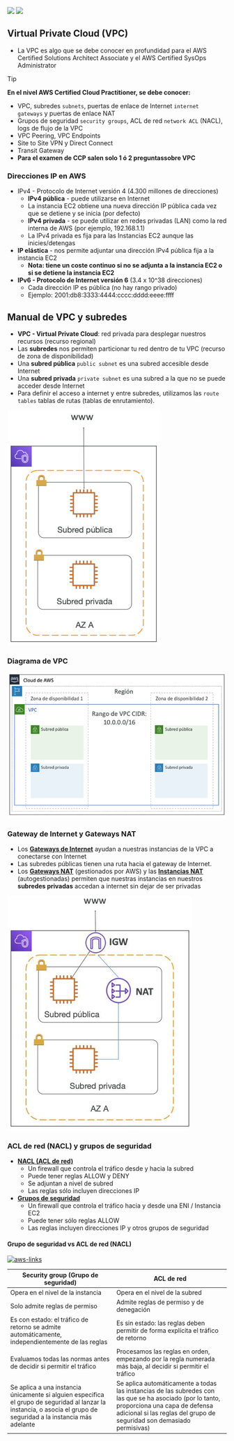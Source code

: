[![](https://img.shields.io/badge/<-FF4859?style=for-the-badge)](../12_Cloud_Monitorization/README.md)
[![](https://img.shields.io/badge/CONTENT_TABLE-175074?style=for-the-badge)](../README.md)
<!-- [![](https://img.shields.io/badge/>-FF4859?style=for-the-badge)]() -->

## Virtual Private Cloud (VPC)
- La VPC es algo que se debe conocer en profundidad para el AWS Certified Solutions Architect Associate y el AWS Certified SysOps Administrator

> [!TIP]
> **En el nivel AWS Certified Cloud Practitioner, se debe conocer:**
> - VPC, subredes `subnets`, puertas de enlace de Internet `internet gateways` y puertas de enlace NAT
> - Grupos de seguridad `security groups`, ACL de red `network ACL` (NACL), logs de flujo de la VPC
> - VPC Peering, VPC Endpoints
> - Site to Site VPN y Direct Connect
> - Transit Gateway
> - **Para el examen de CCP salen solo 1 ó 2 preguntassobre VPC**

### Direcciones IP en AWS
- IPv4 - Protocolo de Internet versión 4 (4.300 millones de direcciones)
    - **IPv4 pública** - puede utilizarse en Internet
    - La instancia EC2 obtiene una nueva dirección IP pública cada vez que se detiene y se inicia (por defecto)
    - **IPv4 privada** - se puede utilizar en redes privadas (LAN) como la red interna de AWS (por ejemplo, 192.168.1.1)
    - La IPv4 privada es fija para las Instancias EC2 aunque las inicies/detengas
- **IP elástica** - nos permite adjuntar una dirección IPv4 pública fija a la instancia EC2
    - **Nota: tiene un coste continuo si no se adjunta a la instancia EC2 o si se detiene la instancia EC2**
- **IPv6 - Protocolo de Internet versión 6** (3.4 x 10^38 direcciones)
    - Cada dirección IP es pública (no hay rango privado)
    - Ejemplo: 2001:db8:3333:4444:cccc:dddd:eeee:ffff

## Manual de VPC y subredes
- **VPC - Virtual Private Cloud**: red privada para desplegar nuestros recursos (recurso regional) 
- Las **subredes** nos permiten particionar tu red dentro de tu VPC (recurso de zona de disponibilidad)
- Una **subred pública** `public subnet` es una subred accesible desde Internet
- Una **subred privada** `private subnet` es una subred a la que no se puede acceder desde Internet 
- Para definir el acceso a internet y entre subredes, utilizamos las `route tables` tablas de rutas (tablas de enrutamiento).

![](./assets/vpc-and-subnets.png)

### Diagrama de VPC
![](./assets/vpc-diagram.png)

### Gateway de Internet y Gateways NAT

- Los [**Gateways de Internet**](https://docs.aws.amazon.com/vpc/latest/userguide/VPC_Internet_Gateway.html) ayudan a nuestras instancias de la VPC a conectarse con Internet
- Las subredes públicas tienen una ruta hacia el gateway de Internet.
- Los [**Gateways NAT**](https://docs.aws.amazon.com/vpc/latest/userguide/vpc-nat-gateway.html) (gestionados por AWS) y las [**Instancias NAT**](https://docs.aws.amazon.com/vpc/latest/userguide/VPC_NAT_Instance.html) (autogestionadas) permiten que nuestras instancias en nuestros **subredes privadas** accedan a internet sin dejar de ser privadas

![](./assets/gateway-ex.jpg)

### ACL de red (NACL) y grupos de seguridad
- [**NACL (ACL de red)**](https://docs.aws.amazon.com/vpc/latest/userguide/vpc-network-acls.html)
    - Un firewall que controla el tráfico desde y hacia la subred
    - Puede tener reglas ALLOW y DENY
    - Se adjuntan a nivel de subred
    - Las reglas sólo incluyen direcciones IP
- [**Grupos de seguridad**](https://docs.aws.amazon.com/vpc/latest/userguide/vpc-security-groups.html)
    - Un firewall que controla el tráfico hacia y desde una ENI / Instancia EC2
    - Puede tener sólo reglas ALLOW
    - Las reglas incluyen direcciones IP y otros grupos de seguridad

#### Grupo de seguridad vs ACL de red (NACL) 

[![aws-links](https://img.shields.io/badge/VPC_SECURITY_COMPARISON-orange?style=for-the-badge)](https://docs.aws.amazon.com/vpc/latest/userguide/VPC_Security.html#VPC_Security_Comparison)

|Security group (Grupo de seguridad)|ACL de red|
|---|---|
|Opera en el nivel de la instancia|Opera en el nivel de la subred|
|Solo admite reglas de permiso|Admite reglas de permiso y de denegación|
|Es con estado: el tráfico de retorno se admite automáticamente, independientemente de las reglas|Es sin estado: las reglas deben permitir de forma explícita el tráfico de retorno|
|Evaluamos todas las normas antes de decidir si permitir el tráfico|Procesamos las reglas en orden, empezando por la regla numerada más baja, al decidir si permitir el tráfico|
|Se aplica a una instancia únicamente si alguien especifica el grupo de seguridad al lanzar la instancia, o asocia el grupo de seguridad a la instancia más adelante|Se aplica automáticamente a todas las instancias de las subredes con las que se ha asociado (por lo tanto, proporciona una capa de defensa adicional si las reglas del grupo de seguridad son demasiado permisivas)|
